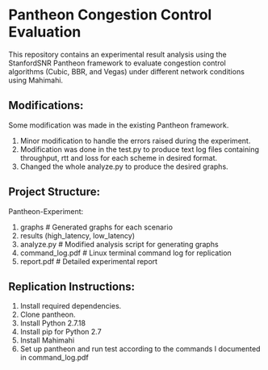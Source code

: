 # Pantheon Congestion Control Evaluation
This repository contains an experimental result analysis using the StanfordSNR Pantheon framework to evaluate congestion control algorithms (Cubic, BBR, and Vegas) under different network conditions using Mahimahi. 

## Modifications:
Some modification was made in the existing Pantheon framework.
1. Minor modification to handle the errors raised during the experiment.
2. Modification was done in the test.py to produce text log files containing throughput, rtt and loss for each scheme in desired format.
3. Changed the whole analyze.py to produce the desired graphs.

## Project Structure:
Pantheon-Experiment:
1. graphs                   # Generated graphs for each scenario
2. results (high_latency, low_latency)
3. analyze.py               # Modified analysis script for generating graphs
4. command_log.pdf          # Linux terminal command log for replication
5. report.pdf               # Detailed experimental report

## Replication Instructions:
1. Install required dependencies.
2. Clone pantheon.
3. Install Python 2.7.18
4. Install pip for Python 2.7
5. Install Mahimahi
6. Set up pantheon and run test according to the commands I documented in command_log.pdf
